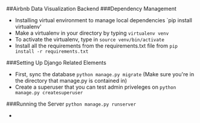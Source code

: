 ##Airbnb Data Visualization Backend
###Dependency Management
- Installing virtual environment to manage local dependencies `pip install virtualenv'
- Make a virtualenv in your directory by typing `virtualenv venv`
- To activate the virtualenv, type in `source venv/bin/activate`
- Install all the requirements from the requirements.txt file from `pip install -r requirements.txt`

###Setting Up Django Related Elements
- First, sync the database `python manage.py migrate` (Make sure you're in the directory that manage.py is contained in)
- Create a superuser that you can test admin priveleges on `python manage.py createsuperuser`

###Running the Server
`python manage.py runserver`

- 
